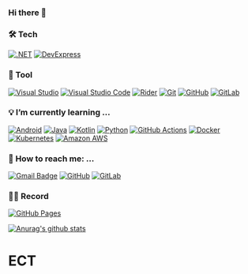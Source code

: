 ### Hi there 👋

<!--
**psy0231/psy0231** is a ✨ _special_ ✨ repository because its `README.md` (this file) appears on your GitHub profile.

Here are some ideas to get you started:
- 👯 I’m looking to collaborate on ...
- 🤔 I’m looking for help with ...
- ⚡ Fun fact: ...


<a href="https://developer.android.com" target="_blank"><img src="https://img.shields.io/badge/Android-3DDC84?style=flat-square&logo=Android&logoColor=white"/></a>

- badge
      [![.NET](https://img.shields.io/badge/.NET-512BD4?style=flat-square&logo=.NET&logoColor=white)](https://dotnet.microsoft.com/)

- state
      ![Anurag's GitHub stats](https://github-readme-stats.vercel.app/api?username=사용자명 &theme=default&show_icons=true)


- https://velog.io/@woo0_hooo/Github-github-profile-%EA%B0%84%EC%A7%80%EB%82%98%EA%B2%8C-%EA%BE%B8%EB%AF%B8%EA%B8%B0

- [![Hits](https://hits.seeyoufarm.com/api/count/incr/badge.svg?url=https%3A%2F%2Fgithub.com%2Fgjbae1212%2Fhit-counter)](https://hits.seeyoufarm.com)                    

- https://docs.github.com/en/account-and-profile/setting-up-and-managing-your-github-profile/customizing-your-profile/about-your-profile

- https://github.com/anuraghazra/github-readme-stats

- https://github.com/bokub/github-stats-box

- https://fernando.kr/develop/2020-05-02-github-gist-posting/

- http://blog.cowkite.com/blog/2102241544/
-->


### 🛠️ Tech  
   
[![.NET](https://img.shields.io/badge/.NET-512BD4?style=flat-square&logo=.NET&logoColor=white)](https://dotnet.microsoft.com/)
[![DevExpress](https://img.shields.io/badge/DevExpress-FF7200?style=flat-square&logo=DevExpress&logoColor=white)](https://www.devexpress.com)
### 🧰 Tool

[![Visual Studio](https://img.shields.io/badge/VisualStudio-5C2D91?style=flat-square&logo=VisualStudio&logoColor=white)](https://visualstudio.microsoft.com/ko/)
[![Visual Studio Code](https://img.shields.io/badge/VisualStudioCode-007ACC?style=flat-square&logo=VisualStudioCode&logoColor=white)](https://code.visualstudio.com/)
[![Rider](https://img.shields.io/badge/Rider-000000?style=flat-square&logo=Rider&logoColor=white)](https://www.jetbrains.com/ko-kr/rider/)
[![Git](https://img.shields.io/badge/Git-F05032?style=flat-square&logo=Git&logoColor=white)](https://git-scm.com)
[![GitHub](https://img.shields.io/badge/GitHub-181717?style=flat-square&logo=GitHub&logoColor=white)](https://github.com)
[![GitLab](https://img.shields.io/badge/GitLab-FCA121?style=flat-square&logo=GitLab&logoColor=white)](https://gitlab.com/)

### 💡 I’m currently learning ...

[![Android](https://img.shields.io/badge/Android-3DDC84?style=flat-square&logo=Android&logoColor=white)](https://developer.android.com)
[![Java](https://img.shields.io/badge/Java-007396?style=flat-square&logo=Java&logoColor=white)](https://www.java.com/ko/)
[![Kotlin](https://img.shields.io/badge/Kotlin-7F52FF?style=flat-square&logo=Kotlin&logoColor=white)](https://developer.android.com/kotlin?hl=ko)
[![Python](https://img.shields.io/badge/Python-3776AB?style=flat-square&logo=Python&logoColor=white)](https://www.python.org)
[![GitHub Actions](https://img.shields.io/badge/GitHubActions-2088FF?style=flat-square&logo=GitHubActions&logoColor=white)](https://github.com/features/actions)
[![Docker](https://img.shields.io/badge/Docker-2496ED?style=flat-square&logo=Docker&logoColor=white)](https://www.docker.com)
[![Kubernetes](https://img.shields.io/badge/Kubernetes-326CE5?style=flat-square&logo=Kubernetes&logoColor=white)](https://www.docker.com)
[![Amazon AWS](https://img.shields.io/badge/AmazonAWS-232F3E?style=flat-square&logo=AmazonAWS&logoColor=white)](https://aws.amazon.com/ko/)

### 📡 How to reach me: ...
    
[![Gmail Badge](https://img.shields.io/badge/Gmail-d14836?style=flat-square&logo=Gmail&logoColor=white&link=mailto:snugyun01@gmail.com)](mailto:psy0231@gmail.com)
[![GitHub](https://img.shields.io/badge/GitHub-181717?style=flat-square&logo=GitHub&logoColor=white)](https://github.com/psy0231)
[![GitLab](https://img.shields.io/badge/GitLab-FCA121?style=flat-square&logo=GitLab&logoColor=white)](https://gitlab.com/psy72006300)

### ✍🏻 Record

[![GitHub Pages](https://img.shields.io/badge/GitHubPages-222222?style=flat-square&logo=GitHubPages&logoColor=white)](https://psy0231.github.io/)

[![Anurag's github stats](https://github-readme-stats.vercel.app/api?username=psy0231&show_icons=true&theme=radical)](https://github.com/anuraghazra/github-readme-stats)

# ECT
